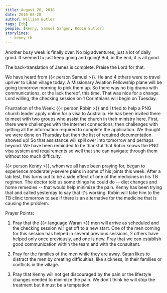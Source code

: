 ```yaml
---
title: August 28, 2016
date: 2016-08-28
author: William Butler
tags: [tb]
people: [Kenny, Samuel Sangon, Robin Butler]
storylines:
  - kenny-tb
---
```


Another busy week is finally over. No big adventures; just a lot of daily grind. It seemed to just keep going and going!
But, in the end, it is all good.

The back-translation of James is complete. Praise the Lord for that.

We have heard from {{< person Samuel >}}. He and 4 others were to travel upriver to Likan village today. A Missionary Aviation Fellowship plane will be going tomorrow morning to pick them up. So there was no big drama with communications, or the lack thereof, this time. That was nice for a change. Lord willing, the checking session on 1 Corinthians will begin on Tuesday.

Frustration of the Week: {{< person Robin >}} and I tried to help a PNG church leader apply online for a visa to Australia. He has been invited there to meet with two groups who assist the church in their ministry here. First, there were challenges with the internet connections, then challenges with getting all the information required to complete the application. We thought we were done on Thursday but then the list of required documentation showed up! So that assistance will spill over into tomorrow and perhaps beyond. We have been reminded to be thankful that Robin knows the PNG visa system and requirements so well that she can navigate through them without too much difficulty.

{{< person Kenny >}}, whom we all have been praying for, began to experience moderately-severe pains in some of his joints this week. After a lab test, this turns out to be a side effect of one of the medicines in his TB regimen. The doctor told us some things he could do -- diet changes and home remedies -- that would help minimize the pain. Kenny has been trying that and called yesterday to say that it's working. Robin will take him to the TB clinic tomorrow to see if there is an alternative for the medicine that is causing the problem.

Prayer Points:

1. Pray that the {{< language Waran >}} men will arrive as scheduled and the checking session will get off to a new start. One of the men coming for this session has helped in several previous sessions, 2 others have helped only once previously, and one is new. Pray that we can establish good communication within the team and with the consultant.

2. Pray for the families of the men while they are away. Satan likes to distract the men by creating difficulties, like sickness, in their families or conflicts in the village.

3. Pray that Kenny will not get discouraged by the pain or the lifestyle changes needed to minimize the pain. We don't think he will stop the treatment but it must be a temptation.

